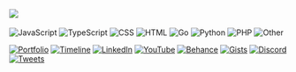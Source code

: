 ![](https://github.com/rohzzn/rohzzn/blob/main/Gif.gif)
---

![JavaScript](https://img.shields.io/static/v1?style=flat-square&label=%E2%A0%80&color=555&labelColor=%23f1e05a&message=JavaScript%EF%B8%B153.1%25)
![TypeScript](https://img.shields.io/static/v1?style=flat-square&label=%E2%A0%80&color=555&labelColor=%233178c6&message=TypeScript%EF%B8%B119.5%25)
![CSS](https://img.shields.io/static/v1?style=flat-square&label=%E2%A0%80&color=555&labelColor=%23563d7c&message=CSS%EF%B8%B110.3%25)
![HTML](https://img.shields.io/static/v1?style=flat-square&label=%E2%A0%80&color=555&labelColor=%23e34c26&message=HTML%EF%B8%B19.9%25)
![Go](https://img.shields.io/static/v1?style=flat-square&label=%E2%A0%80&color=555&labelColor=%2300ADD8&message=Go%EF%B8%B13.4%25)
![Python](https://img.shields.io/static/v1?style=flat-square&label=%E2%A0%80&color=555&labelColor=%233572A5&message=Python%EF%B8%B13.1%25)
![PHP](https://img.shields.io/static/v1?style=flat-square&label=%E2%A0%80&color=555&labelColor=%234F5D95&message=PHP%EF%B8%B10.2%25)
![Other](https://img.shields.io/static/v1?style=flat-square&label=%E2%A0%80&color=555&labelColor=%23ededed&message=Other%EF%B8%B10.1%25)

[![Portfolio](https://img.shields.io/static/v1?style=flat-square&label=%E2%A0%80&color=555&labelColor=e2dcc8&message=Portfolio)](https://rohzzn.me/)
[![Timeline](https://img.shields.io/static/v1?style=flat-square&label=%E2%A0%80&color=555&labelColor=894cff&message=Timeline)](https://tree.rohzzn.me/) 
[![LinkedIn](https://img.shields.io/static/v1?style=flat-square&label=%E2%A0%80&color=555&labelColor=0d709f&message=LinkedIn)](https://www.linkedin.com/in/rohzzn/)
[![YouTube](https://img.shields.io/static/v1?style=flat-square&label=%E2%A0%80&color=555&labelColor=c4302b&message=YouTube)](https://www.youtube.com/channel/UCIal5uyyIBPUFq5rLkhLqjg)
[![Behance](https://img.shields.io/static/v1?style=flat-square&label=%E2%A0%80&color=555&labelColor=053eff&message=Behance)](https://www.behance.net/rohzzn)
[![Gists](https://img.shields.io/static/v1?style=flat-square&label=%E2%A0%80&color=555&labelColor=211f1f&message=Gists)](https://gist.github.com/rohzzn)
[![Discord](https://img.shields.io/static/v1?style=flat-square&label=%E2%A0%80&color=555&labelColor=5865f2&message=Discord)](https://discord.com/invite/VSNdFZpk7g)
[![Tweets](https://img.shields.io/static/v1?style=flat-square&label=%E2%A0%80&color=555&labelColor=1DA1F2&message=Tweets)](https://twitter.com/rohzzn)

